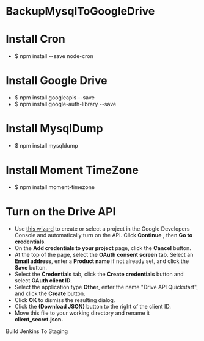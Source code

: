 # BackupMysqlToGoogleDrive

# Install Cron
* $ npm install --save node-cron

# Install Google Drive
* $ npm install googleapis --save
* $ npm install google-auth-library --save

# Install MysqlDump
* $ npm install mysqldump

# Install Moment TimeZone
* $ npm install moment-timezone

# Turn on the Drive API
* Use [this wizard](https://console.developers.google.com/flows/enableapi?apiid=drive) to create or select a project in the Google Developers Console and automatically turn on the API. Click **Continue** , then **Go to credentials**.
* On the **Add credentials to your project** page, click the **Cancel** button.
* At the top of the page, select the **OAuth consent screen** tab. Select an **Email address**, enter a **Product name** if not already set, and click the **Save** button.
* Select the **Credentials** tab, click the **Create credentials** button and select **OAuth client ID**.
* Select the application type **Other**, enter the name "Drive API Quickstart", and click the **Create** button.
* Click **OK** to dismiss the resulting dialog.
* Click the **(Download JSON)** button to the right of the client ID.
* Move this file to your working directory and rename it **client_secret.json.**

Build Jenkins To Staging